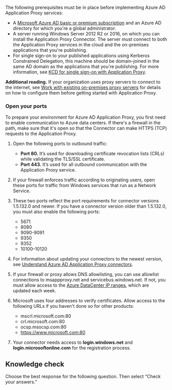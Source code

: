 The following prerequisites must be in place before implementing Azure AD Application Proxy services:

 *  A [Microsoft Azure AD basic or premium subscription](https://docs.microsoft.com/azure/active-directory/fundamentals/active-directory-whatis?azure-portal=true) and an Azure AD directory for which you're a global administrator.
 *  A server running Windows Server 2012 R2 or 2016, on which you can install the Application Proxy Connector. The server must connect to both the Application Proxy services in the cloud and the on-premises applications that you're publishing.
 *  For single sign-on to your published applications using Kerberos Constrained Delegation, this machine should be domain-joined in the same AD domain as the applications that you're publishing. For more information, see [KCD for single sign-on with Application Proxy](https://docs.microsoft.com/azure/active-directory/manage-apps/application-proxy-configure-single-sign-on-with-kcd?azure-portal=true).

**Additional reading.** If your organization uses proxy servers to connect to the internet, see [Work with existing on-premises proxy servers](https://docs.microsoft.com/azure/active-directory/manage-apps/application-proxy-configure-connectors-with-proxy-servers?azure-portal=true) for details on how to configure them before getting started with Application Proxy.

### Open your ports

To prepare your environment for Azure AD Application Proxy, you first need to enable communication to Azure data centers. If there's a firewall in the path, make sure that it's open so that the Connector can make HTTPS (TCP) requests to the Application Proxy.

1.  Open the following ports to outbound traffic:
    
     *  **Port 80.** It’s used for downloading certificate revocation lists (CRLs) while validating the TLS/SSL certificate.
     *  **Port 443.** It’s used for all outbound communication with the Application Proxy service.
2.  If your firewall enforces traffic according to originating users, open these ports for traffic from Windows services that run as a Network Service.
3.  These two ports reflect the port requirements for connector versions 1.5.132.0 and newer. If you have a connector version older than 1.5.132.0, you must also enable the following ports:
    
     *  5671
     *  8080
     *  9090-9091
     *  9350
     *  9352
     *  10100–10120
4.  For information about updating your connectors to the newest version, see [Understand Azure AD Application Proxy connectors](https://docs.microsoft.com/azure/active-directory/manage-apps/application-proxy-connectors?azure-portal=true).
5.  If your firewall or proxy allows DNS allowlisting, you can use allowlist connections to msappproxy.net and servicebus.windows.net. If not, you must allow access to the [Azure DataCenter IP ranges](https://www.microsoft.com/download/details.aspx?id=41653?azure-portal=true), which are updated each week.
6.  Microsoft uses four addresses to verify certificates. Allow access to the following URLs if you haven't done so for other products:
    
     *  mscrl.microsoft.com:80
     *  crl.microsoft.com:80
     *  ocsp.msocsp.com:80
     *  https://www.microsoft.com:80
7.  Your connector needs access to **login.windows.net** and **login.microsoftonline.com** for the registration process.

## Knowledge check

Choose the best response for the following question. Then select “Check your answers.”